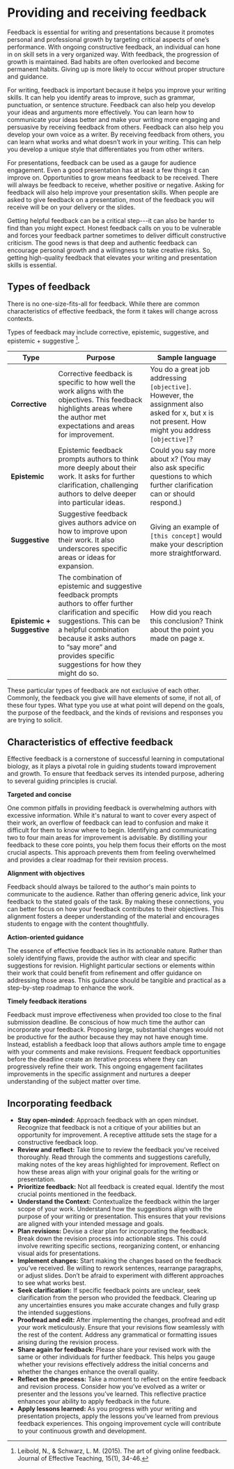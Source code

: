 # Providing and receiving feedback

Feedback is essential for writing and presentations because it promotes personal and professional growth by targeting critical aspects of one’s performance.
With ongoing constructive feedback, an individual can hone in on skill sets in a very organized way.
With feedback, the progression of growth is maintained.
Bad habits are often overlooked and become permanent habits.
Giving up is more likely to occur without proper structure and guidance.

For writing, feedback is important because it helps you improve your writing skills.
It can help you identify areas to improve, such as grammar, punctuation, or sentence structure.
Feedback can also help you develop your ideas and arguments more effectively.
You can learn how to communicate your ideas better and make your writing more engaging and persuasive by receiving feedback from others.
Feedback can also help you develop your own voice as a writer.
By receiving feedback from others, you can learn what works and what doesn’t work in your writing.
This can help you develop a unique style that differentiates you from other writers.

For presentations, feedback can be used as a gauge for audience engagement.
Even a good presentation has at least a few things it can improve on.
Opportunities to grow means feedback to be received.
There will always be feedback to receive, whether positive or negative.
Asking for feedback will also help improve your presentation skills.
When people are asked to give feedback on a presentation, most of the feedback you will receive will be on your delivery or the slides.

Getting helpful feedback can be a critical step---it can also be harder to find than you might expect.
Honest feedback calls on you to be vulnerable and forces your feedback partner sometimes to deliver difficult constructive criticism.
The good news is that deep and authentic feedback can encourage personal growth and a willingness to take creative risks.
So, getting high-quality feedback that elevates your writing and presentation skills is essential.

## Types of feedback

There is no one-size-fits-all for feedback.
While there are common characteristics of effective feedback, the form it takes will change across contexts.

Types of feedback may include corrective, epistemic, suggestive, and epistemic + suggestive [^leibold2015art].

| Type | Purpose | Sample language |
| ---- | ------- | --------------- |
| **Corrective** | Corrective feedback is specific to how well the work aligns with the objectives. This feedback highlights areas where the author met expectations and areas for improvement. | You do a great job addressing `[objective]`. However, the assignment also asked for x, but x is not present. How might you address `[objective]`? |
| **Epistemic** | Epistemic feedback prompts authors to think more deeply about their work. It asks for further clarification, challenging authors to delve deeper into particular ideas. | Could you say more about x? (You may also ask specific questions to which further clarification can or should respond.) |
| **Suggestive** | Suggestive feedback gives authors advice on how to improve upon their work. It also underscores specific areas or ideas for expansion. | Giving an example of `[this concept]` would make your description more straightforward. |
| **Epistemic + Suggestive** | The combination of epistemic and suggestive feedback prompts authors to offer further clarification and specific suggestions. This can be a helpful combination because it asks authors to “say more” and provides specific suggestions for how they might do so. | How did you reach this conclusion? Think about the point you made on page x. |

These particular types of feedback are not exclusive of each other.
Commonly, the feedback you give will have elements of some, if not all, of these four types.
What type you use at what point will depend on the goals, the purpose of the feedback, and the kinds of revisions and responses you are trying to solicit.

## Characteristics of effective feedback

Effective feedback is a cornerstone of successful learning in computational biology, as it plays a pivotal role in guiding students toward improvement and growth.
To ensure that feedback serves its intended purpose, adhering to several guiding principles is crucial.

**Targeted and concise**

One common pitfalls in providing feedback is overwhelming authors with excessive information.
While it's natural to want to cover every aspect of their work, an overflow of feedback can lead to confusion and make it difficult for them to know where to begin.
Identifying and communicating two to four main areas for improvement is advisable.
By distilling your feedback to these core points, you help them focus their efforts on the most crucial aspects.
This approach prevents them from feeling overwhelmed and provides a clear roadmap for their revision process.

**Alignment with objectives**

Feedback should always be tailored to the author's main points to communicate to the audience.
Rather than offering generic advice, link your feedback to the stated goals of the task.
By making these connections, you can better focus on how your feedback contributes to their objectives.
This alignment fosters a deeper understanding of the material and encourages students to engage with the content thoughtfully.

**Action-oriented guidance**

The essence of effective feedback lies in its actionable nature.
Rather than solely identifying flaws, provide the author with clear and specific suggestions for revision.
Highlight particular sections or elements within their work that could benefit from refinement and offer guidance on addressing those areas.
This guidance should be tangible and practical as a step-by-step roadmap to enhance the work.

**Timely feedback iterations**

Feedback must improve effectiveness when provided too close to the final submission deadline.
Be conscious of how much time the author can incorporate your feedback.
Proposing large, substantial changes would not be productive for the author because they may not have enough time.
Instead, establish a feedback loop that allows authors ample time to engage with your comments and make revisions.
Frequent feedback opportunities before the deadline create an iterative process where they can progressively refine their work.
This ongoing engagement facilitates improvements in the specific assignment and nurtures a deeper understanding of the subject matter over time.

## Incorporating feedback

-   **Stay open-minded:**
  Approach feedback with an open mindset.
  Recognize that feedback is not a critique of your abilities but an opportunity for improvement.
  A receptive attitude sets the stage for a constructive feedback loop.
-   **Review and reflect:**
  Take time to review the feedback you’ve received thoroughly.
  Read through the comments and suggestions carefully, making notes of the key areas highlighted for improvement.
  Reflect on how these areas align with your original goals for the writing or presentation.
-   **Prioritize feedback:**
  Not all feedback is created equal.
  Identify the most crucial points mentioned in the feedback.
-   **Understand the Context:**
  Contextualize the feedback within the larger scope of your work.
  Understand how the suggestions align with the purpose of your writing or presentation.
  This ensures that your revisions are aligned with your intended message and goals.
-   **Plan revisions:**
  Devise a clear plan for incorporating the feedback.
  Break down the revision process into actionable steps.
  This could involve rewriting specific sections, reorganizing content, or enhancing visual aids for presentations.
-   **Implement changes:**
  Start making the changes based on the feedback you’ve received.
  Be willing to rework sentences, rearrange paragraphs, or adjust slides.
  Don’t be afraid to experiment with different approaches to see what works best.
-   **Seek clarification:**
  If specific feedback points are unclear, seek clarification from the person who provided the feedback.
  Clearing up any uncertainties ensures you make accurate changes and fully grasp the intended suggestions.
-   **Proofread and edit:**
  After implementing the changes, proofread and edit your work meticulously.
  Ensure that your revisions flow seamlessly with the rest of the content. Address any grammatical or formatting issues arising during the revision process.
-   **Share again for feedback:**
  Please share your revised work with the same or other individuals for further feedback.
  This helps you gauge whether your revisions effectively address the initial concerns and whether the changes enhance the overall quality.
-   **Reflect on the process:**
  Take a moment to reflect on the entire feedback and revision process.
  Consider how you’ve evolved as a writer or presenter and the lessons you’ve learned.
  This reflective practice enhances your ability to apply feedback in the future.
-   **Apply lessons learned:**
  As you progress with your writing and presentation projects, apply the lessons you’ve learned from previous feedback experiences.
  This ongoing improvement cycle will contribute to your continuous growth and development.

[^leibold2015art]: Leibold, N., & Schwarz, L. M. (2015). The art of giving online feedback. Journal of Effective Teaching, 15(1), 34-46.
